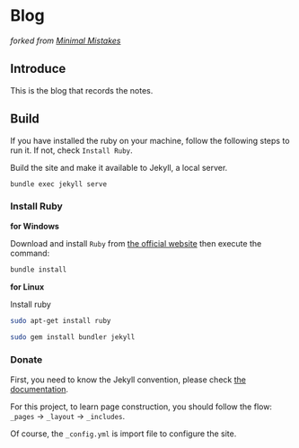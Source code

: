 # Blog

*forked from [Minimal Mistakes](https://github.com/mmistakes/minimal-mistakes)*

## Introduce

This is the blog that records the notes.

## Build

If you have installed the ruby on your machine, follow the following steps to run it. If not, check `Install Ruby`.

Build the site and make it available to Jekyll, a local server.

```
bundle exec jekyll serve
```

### Install Ruby

**for Windows**

Download and install `Ruby` from [the official website](https://www.ruby-lang.org/en/) then execute the command:

```sh
bundle install
```

**for Linux**

Install ruby

```sh
sudo apt-get install ruby
```

```sh
sudo gem install bundler jekyll
```

### Donate

First, you need to know the Jekyll convention, please check [the documentation](https://jekyllrb.com/docs/).

For this project, to learn page construction, you should follow the flow: `_pages` -> `_layout` -> `_includes`.

Of course, the `_config.yml` is import file to configure the site.
